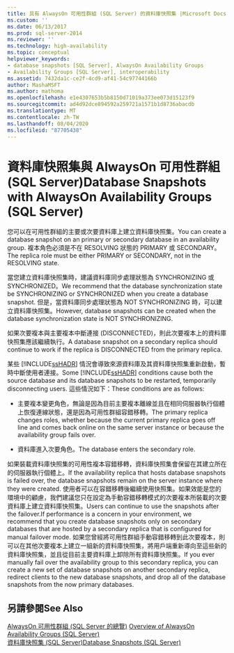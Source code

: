 ```yaml
---
title: 具有 AlwaysOn 可用性群組 (SQL Server) 的資料庫快照集 |Microsoft Docs
ms.custom: ''
ms.date: 06/13/2017
ms.prod: sql-server-2014
ms.reviewer: ''
ms.technology: high-availability
ms.topic: conceptual
helpviewer_keywords:
- database snapshots [SQL Server], AlwaysOn Availability Groups
- Availability Groups [SQL Server], interoperability
ms.assetid: 7432da1c-ce2f-4cd9-af41-54c97744166b
author: MashaMSFT
ms.author: mathoma
ms.openlocfilehash: e1e4307653b5b8150d71019a373ee073d15123f9
ms.sourcegitcommit: ad4d92dce894592a259721a1571b1d8736abacdb
ms.translationtype: MT
ms.contentlocale: zh-TW
ms.lasthandoff: 08/04/2020
ms.locfileid: "87705438"
---
```

# <a name="database-snapshots-with-alwayson-availability-groups-sql-server"></a><span data-ttu-id="4ce70-102">資料庫快照集與 AlwaysOn 可用性群組 (SQL Server)</span><span class="sxs-lookup"><span data-stu-id="4ce70-102">Database Snapshots with AlwaysOn Availability Groups (SQL Server)</span></span>
  <span data-ttu-id="4ce70-103">您可以在可用性群組的主要或次要資料庫上建立資料庫快照集。</span><span class="sxs-lookup"><span data-stu-id="4ce70-103">You can create a database snapshot on an primary or secondary database in an availability group.</span></span> <span data-ttu-id="4ce70-104">複本角色必須是不在 RESOLVING 狀態的 PRIMARY 或 SECONDARY。</span><span class="sxs-lookup"><span data-stu-id="4ce70-104">The replica role must be either PRIMARY or SECONDARY, not in the RESOLVING state.</span></span>  
  
 <span data-ttu-id="4ce70-105">當您建立資料庫快照集時，建議資料庫同步處理狀態為 SYNCHRONIZING 或 SYNCHRONIZED。</span><span class="sxs-lookup"><span data-stu-id="4ce70-105">We recommend that the database synchronization state be SYNCHRONIZING or SYNCHRONIZED when you create a database snapshot.</span></span> <span data-ttu-id="4ce70-106">但是，當資料庫同步處理狀態為 NOT SYNCHRONIZING 時，可以建立資料庫快照集。</span><span class="sxs-lookup"><span data-stu-id="4ce70-106">However, database snapshots can be created when the database synchronization state is NOT SYNCHRONIZING.</span></span>  
  
 <span data-ttu-id="4ce70-107">如果次要複本與主要複本中斷連接 (DISCONNECTED)，則此次要複本上的資料庫快照集應該繼續執行。</span><span class="sxs-lookup"><span data-stu-id="4ce70-107">A database snapshot on a secondary replica should continue to work if the replica is DISCONNECTED from the primary replica.</span></span>  
  
 <span data-ttu-id="4ce70-108">某些 [!INCLUDE[ssHADR](../../../includes/sshadr-md.md)] 情況會導致來源資料庫及其資料庫快照集重新啟動，暫時中斷使用者連接。</span><span class="sxs-lookup"><span data-stu-id="4ce70-108">Some [!INCLUDE[ssHADR](../../../includes/sshadr-md.md)] conditions cause both the source database and its database snapshots to be restarted, temporarily disconnecting users.</span></span> <span data-ttu-id="4ce70-109">這些情況如下：</span><span class="sxs-lookup"><span data-stu-id="4ce70-109">These conditions are as follows:</span></span>  
  
-   <span data-ttu-id="4ce70-110">主要複本變更角色，無論是因為目前主要複本離線並且在相同伺服器執行個體上恢復連線狀態，還是因為可用性群組容錯移轉。</span><span class="sxs-lookup"><span data-stu-id="4ce70-110">The primary replica changes roles, whether because the current primary replica goes off line and comes back online on the same server instance or because the availability group fails over.</span></span>  
  
-   <span data-ttu-id="4ce70-111">資料庫進入次要角色。</span><span class="sxs-lookup"><span data-stu-id="4ce70-111">The database enters the secondary role.</span></span>  
  
 <span data-ttu-id="4ce70-112">如果裝載資料庫快照集的可用性複本容錯移轉，資料庫快照集會保留在其建立所在的伺服器執行個體上。</span><span class="sxs-lookup"><span data-stu-id="4ce70-112">If the availability replica that hosts database snapshots is failed over, the database snapshots remain on the server instance where they were created.</span></span> <span data-ttu-id="4ce70-113">使用者可以在容錯移轉後繼續使用快照集。如果效能是您的環境中的顧慮，我們建議您只在設定為手動容錯移轉模式的次要複本所裝載的次要資料庫上建立資料庫快照集。</span><span class="sxs-lookup"><span data-stu-id="4ce70-113">Users can continue to use the snapshots after the failover.If performance is a concern in your environment, we recommend that you create database snapshots only on secondary databases that are hosted by a secondary replica that is configured for manual failover mode.</span></span>  <span data-ttu-id="4ce70-114">如果您曾經將可用性群組手動容錯移轉到此次要複本，則可以在其他次要複本上建立一組新的資料庫快照集，將用戶端重新導向至這些新的資料庫快照集，並且從目前主要資料庫上卸除所有資料庫快照集。</span><span class="sxs-lookup"><span data-stu-id="4ce70-114">If you ever manually fail over the availability group to this secondary replica, you can create a new set of database snapshots on another secondary replica, redirect clients to the new database snapshots, and drop all of the database snapshots from the now primary databases.</span></span>  
  
## <a name="see-also"></a><span data-ttu-id="4ce70-115">另請參閱</span><span class="sxs-lookup"><span data-stu-id="4ce70-115">See Also</span></span>  
 <span data-ttu-id="4ce70-116">[AlwaysOn 可用性群組 &#40;SQL Server 的總覽&#41;](overview-of-always-on-availability-groups-sql-server.md) </span><span class="sxs-lookup"><span data-stu-id="4ce70-116">[Overview of AlwaysOn Availability Groups &#40;SQL Server&#41;](overview-of-always-on-availability-groups-sql-server.md) </span></span>  
 [<span data-ttu-id="4ce70-117">資料庫快照集 &#40;SQL Server&#41;</span><span class="sxs-lookup"><span data-stu-id="4ce70-117">Database Snapshots &#40;SQL Server&#41;</span></span>](../../../relational-databases/databases/database-snapshots-sql-server.md)  
  
  
